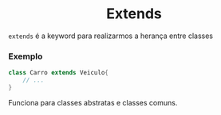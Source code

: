 <h1 align="center">Extends</h1>

<p>
    <code>extends</code> é a keyword para realizarmos a herança entre classes
</p>

<h3>Exemplo</h3>

```dart
class Carro extends Veiculo{
    // ...
}
```

<p>
    Funciona para classes abstratas e classes comuns.
</p>